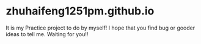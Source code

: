 # zhuhaifeng1251pm.github.io

It is my Practice project to do by myself!
I hope that you find bug or gooder ideas to tell me.
Waiting for you!!
